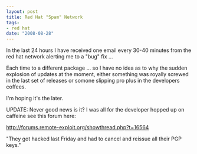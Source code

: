 ```yaml
--- 
layout: post
title: Red Hat "Spam" Network
tags: 
- red hat
date: "2008-08-28"
---
```

In the last 24 hours I have received one email every 30-40 minutes from the red hat network alerting me to a "bug" fix ...

Each time to a different package ... so I have no idea as to why the sudden explosion of updates at the moment, either something was royally screwed in the last set of releases or somone slipping pro plus in the developers coffees.

I'm hoping it's the later.

UPDATE: Never good news is it? I was all for the developer hopped up on caffeine see this forum here:

<a href="http://forums.remote-exploit.org/showthread.php?t=16564">http://forums.remote-exploit.org/showthread.php?t=16564</a>

"They got hacked last Friday and had to cancel and reissue all their PGP keys."
